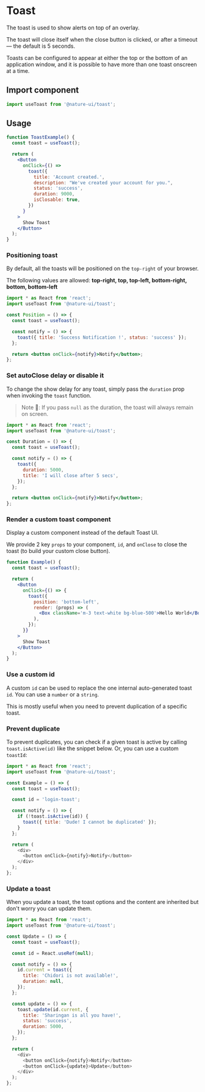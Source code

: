 # Toast

The toast is used to show alerts on top of an overlay.

The toast will close itself when the close button is clicked, or after a timeout
— the default is 5 seconds.

Toasts can be configured to appear at either the top or the bottom of an
application window, and it is possible to have more than one toast onscreen at a
time.

## Import component

```js
import useToast from '@nature-ui/toast';
```

## Usage

```jsx
function ToastExample() {
  const toast = useToast();

  return (
    <Button
      onClick={() =>
        toast({
          title: 'Account created.',
          description: "We've created your account for you.",
          status: 'success',
          duration: 9000,
          isClosable: true,
        })
      }
    >
      Show Toast
    </Button>
  );
}
```

### Positioning toast

By default, all the toasts will be positioned on the `top-right` of your
browser.

The following values are allowed: **top-right, top, top-left, bottom-right,
bottom, bottom-left**

```jsx
import * as React from 'react';
import useToast from '@nature-ui/toast';

const Position = () => {
  const toast = useToast();

  const notify = () => {
    toast({ title: 'Success Notification !', status: 'success' });
  };

  return <button onClick={notify}>Notify</button>;
};
```

### Set autoClose delay or disable it

To change the show delay for any toast, simply pass the `duration` prop when
invoking the `toast` function.

> Note 🚨: If you pass `null` as the duration, the toast will always remain on
> screen.

```jsx
import * as React from 'react';
import useToast from '@nature-ui/toast';

const Duration = () => {
  const toast = useToast();

  const notify = () => {
    toast({
      duration: 5000,
      title: 'I will close after 5 secs',
    });
  };

  return <button onClick={notify}>Notify</button>;
};
```

### Render a custom toast component

Display a custom component instead of the default Toast UI.

We provide 2 key `props` to your component, `id`, and `onClose` to close the
toast (to build your custom close button).

```jsx
function Example() {
  const toast = useToast();

  return (
    <Button
      onClick={() => {
        toast({
          position: 'bottom-left',
          render: (props) => (
            <Box className='m-3 text-white bg-blue-500'>Hello World</Box>
          ),
        });
      }}
    >
      Show Toast
    </Button>
  );
}
```

### Use a custom id

A custom `id` can be used to replace the one internal auto-generated toast `id`.
You can use a `number` or a `string`.

This is mostly useful when you need to prevent duplication of a specific toast.

### Prevent duplicate

To prevent duplicates, you can check if a given toast is active by calling
`toast.isActive(id)` like the snippet below. Or, you can use a custom `toastId`:

```js
import * as React from 'react';
import useToast from '@nature-ui/toast';

const Example = () => {
  const toast = useToast();

  const id = 'login-toast';

  const notify = () => {
    if (!toast.isActive(id)) {
      toast({ title: 'Dude! I cannot be duplicated' });
    }
  };

  return (
    <div>
      <button onClick={notify}>Notify</button>
    </div>
  );
};
```

### Update a toast

When you update a toast, the toast options and the content are inherited but
don't worry you can update them.

```js
import * as React from 'react';
import useToast from '@nature-ui/toast';

const Update = () => {
  const toast = useToast();

  const id = React.useRef(null);

  const notify = () => {
    id.current = toast({
      title: 'Chidori is not available!',
      duration: null,
    });
  };

  const update = () => {
    toast.update(id.current, {
      title: 'Sharingan is all you have!',
      status: 'success',
      duration: 5000,
    });
  };

  return (
    <div>
      <button onClick={notify}>Notify</button>
      <button onClick={update}>Update</button>
    </div>
  );
};
```
